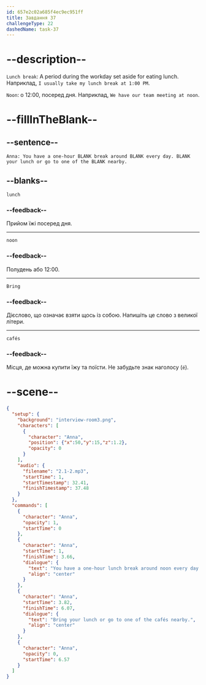 ```yaml
---
id: 657e2c02a685f4ec9ec951ff
title: Завдання 37
challengeType: 22
dashedName: task-37
---
```


<!-- (audio) Tom: What time do we have our lunch break?

Anna: You have a one-hour lunch break around noon every day. Bring your lunch or go to one of the cafés nearby. -->


# --description--

`Lunch break`: A period during the workday set aside for eating lunch. Наприклад, `I usually take my lunch break at 1:00 PM`.

`Noon`: о 12:00, посеред дня. Наприклад, `We have our team meeting at noon`.


# --fillInTheBlank--

## --sentence--

`Anna: You have a one-hour BLANK break around BLANK every day. BLANK your lunch or go to one of the BLANK nearby.`


## --blanks--

`lunch`

### --feedback--

Прийом їжі посеред дня.

---

`noon`

### --feedback--

Полудень або 12:00.

---

`Bring`

### --feedback--

Дієслово, що означає взяти щось із собою. Напишіть це слово з великої літери.

---

`cafés`

### --feedback--

Місця, де можна купити їжу та поїсти. Не забудьте знак наголосу (`é`).

# --scene--

```json
{
  "setup": {
    "background": "interview-room3.png",
    "characters": [
      {
        "character": "Anna",
        "position": {"x":50,"y":15,"z":1.2},
        "opacity": 0
      }
    ],
    "audio": {
      "filename": "2.1-2.mp3",
      "startTime": 1,
      "startTimestamp": 32.41,
      "finishTimestamp": 37.48
    }
  },
  "commands": [
    {
      "character": "Anna",
      "opacity": 1,
      "startTime": 0
    },
    {
      "character": "Anna",
      "startTime": 1,
      "finishTime": 3.66,
      "dialogue": {
        "text": "You have a one-hour lunch break around noon every day.",
        "align": "center"
      }
    },
    {
      "character": "Anna",
      "startTime": 3.82, 
      "finishTime": 6.07,
      "dialogue": {
        "text": "Bring your lunch or go to one of the cafés nearby.",
        "align": "center"
      }
    },
    {
      "character": "Anna",
      "opacity": 0,
      "startTime": 6.57
    }
  ]
}
```
